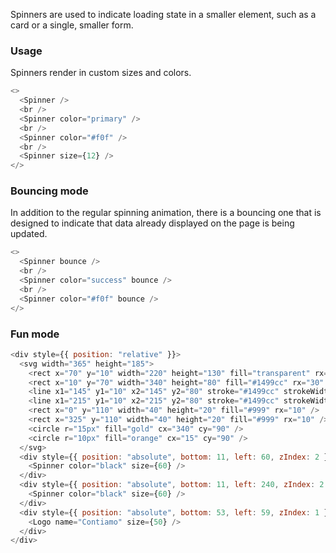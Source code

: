 Spinners are used to indicate loading state in a smaller element, such as a card or a single, smaller form.

### Usage

Spinners render in custom sizes and colors.

```js
<>
  <Spinner />
  <br />
  <Spinner color="primary" />
  <br />
  <Spinner color="#f0f" />
  <br />
  <Spinner size={12} />
</>
```

### Bouncing mode

In addition to the regular spinning animation, there is a bouncing one that is designed to indicate that data already displayed on the page is being updated.

```js
<>
  <Spinner bounce />
  <br />
  <Spinner color="success" bounce />
  <br />
  <Spinner color="#f0f" bounce />
</>
```

### Fun mode

```js
<div style={{ position: "relative" }}>
  <svg width="365" height="185">
    <rect x="70" y="10" width="220" height="130" fill="transparent" rx="150" stroke="#1499cc" strokeWidth="10" />
    <rect x="10" y="70" width="340" height="80" fill="#1499cc" rx="30" />
    <line x1="145" y1="10" x2="145" y2="80" stroke="#1499cc" strokeWidth="10" />
    <line x1="215" y1="10" x2="215" y2="80" stroke="#1499cc" strokeWidth="10" />
    <rect x="0" y="110" width="40" height="20" fill="#999" rx="10" />
    <rect x="325" y="110" width="40" height="20" fill="#999" rx="10" />
    <circle r="15px" fill="gold" cx="340" cy="90" />
    <circle r="10px" fill="orange" cx="15" cy="90" />
  </svg>
  <div style={{ position: "absolute", bottom: 11, left: 60, zIndex: 2 }}>
    <Spinner color="black" size={60} />
  </div>
  <div style={{ position: "absolute", bottom: 11, left: 240, zIndex: 2 }}>
    <Spinner color="black" size={60} />
  </div>
  <div style={{ position: "absolute", bottom: 53, left: 59, zIndex: 1 }}>
    <Logo name="Contiamo" size={50} />
  </div>
</div>
```
